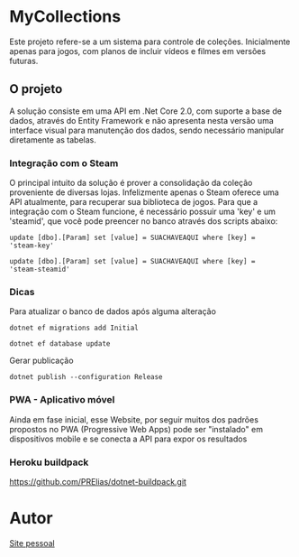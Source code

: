 # MyCollections

Este projeto refere-se a um sistema para controle de coleções. Inicialmente apenas para jogos, com planos de incluir vídeos e filmes em versões futuras.

## O projeto

A solução consiste em uma API em .Net Core 2.0, com suporte a base de dados, através do Entity Framework e não apresenta nesta versão uma interface visual para manutenção dos dados, sendo necessário manipular diretamente as tabelas.

### Integração com o Steam

O principal intuito da solução é prover a consolidação da coleção proveniente de diversas lojas. Infelizmente apenas o Steam oferece uma API atualmente, para recuperar sua biblioteca de jogos. Para que a integração com o Steam funcione, é necessário possuir uma 'key' e um 'steamid', que você pode preencer no banco através dos scripts abaixo:

<code>update [dbo].[Param] set [value] = SUACHAVEAQUI where [key] = 'steam-key'</code>

<code>update [dbo].[Param] set [value] = SUACHAVEAQUI where [key] = 'steam-steamid'</code>

### Dicas

Para atualizar o banco de dados após alguma alteração

<code>dotnet ef migrations add Initial</code>

<code>dotnet ef database update</code>

Gerar publicação

<code>dotnet publish --configuration Release</code>

### PWA - Aplicativo móvel

Ainda em fase inicial, esse Website, por seguir muitos dos padrões propostos no PWA (Progressive Web Apps) pode ser "instalado" em dispositivos mobile e se conecta a API para expor os resultados

### Heroku buildpack
https://github.com/PRElias/dotnet-buildpack.git


# Autor

[Site pessoal](http://paulorobertoelias.com.br)
